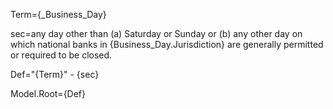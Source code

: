 Term={_Business_Day}

sec=any day other than (a) Saturday or Sunday or (b) any other day on which national banks in {Business_Day.Jurisdiction} are generally permitted or required to be closed.

Def="{Term}" - {sec}

Model.Root={Def}

